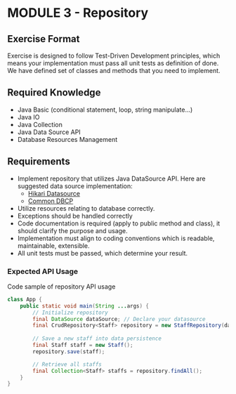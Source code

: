 # MODULE 3 - Repository

## Exercise Format
Exercise is designed to follow Test-Driven Development principles, which means your implementation
must pass all unit tests as definition of done. We have defined set of classes and methods that
you need to implement.

## Required Knowledge
- Java Basic (conditional statement, loop, string manipulate...) 
- Java IO
- Java Collection
- Java Data Source API
- Database Resources Management

## Requirements
- Implement repository that utilizes Java DataSource API. Here are suggested data source implementation:
  - [Hikari Datasource](https://github.com/brettwooldridge/HikariCP)
  - [Common DBCP](https://commons.apache.org/proper/commons-dbcp/index.html)
- Utilize resources relating to database correctly.
- Exceptions should be handled correctly
- Code documentation is required (apply to public method and class), it should clarify the
  purpose and usage.
- Implementation must align to coding conventions which is readable, maintainable, extensible.
- All unit tests must be passed, which determine your result.

### Expected API Usage
Code sample of repository API usage
```java
class App {
    public static void main(String ...args) {     
        // Initialize repository
        final DataSource dataSource; // Declare your datasource
        final CrudRepository<Staff> repository = new StaffRepository(dataSource);
                                        
        // Save a new staff into data persistence
        final Staff staff = new Staff();
        repository.save(staff);

        // Retrieve all staffs
        final Collection<Staff> staffs = repository.findAll();
    }
}
```